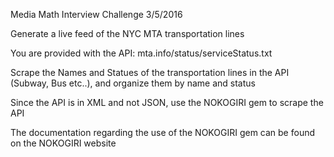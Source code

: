 Media Math Interview Challenge 3/5/2016

Generate a live feed of the NYC MTA transportation lines 

You are provided with the API: mta.info/status/serviceStatus.txt 

Scrape the Names and Statues of the transportation lines in the API (Subway, Bus etc..), and organize them by name and status

Since the API is in XML and not JSON, use the NOKOGIRI gem to scrape the API 

The documentation regarding the use of the NOKOGIRI gem can be found on the NOKOGIRI website